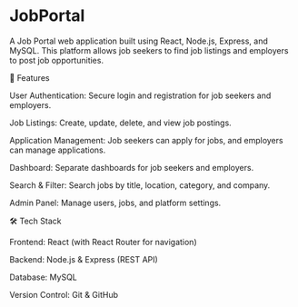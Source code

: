 # JobPortal

A Job Portal web application built using React, Node.js, Express, and MySQL. This platform allows job seekers to find job listings and employers to post job opportunities.

🚀 Features

User Authentication: Secure login and registration for job seekers and employers.

Job Listings: Create, update, delete, and view job postings.

Application Management: Job seekers can apply for jobs, and employers can manage applications.

Dashboard: Separate dashboards for job seekers and employers.

Search & Filter: Search jobs by title, location, category, and company.

Admin Panel: Manage users, jobs, and platform settings.

🛠️ Tech Stack

Frontend: React (with React Router for navigation)

Backend: Node.js & Express (REST API)

Database: MySQL

Version Control: Git & GitHub